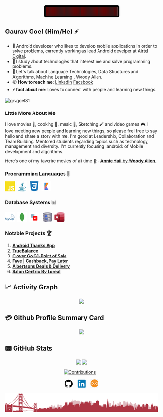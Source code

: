<p align="center"><img src="https://github.com/pjdurden/pjdurden/blob/main/assets/helloworld.gif"/></p>

## Gaurav Goel (Him/He) ⚡
- 🔭 Android developer who likes to develop mobile applications in order to solve problems, currently working as lead Android develper at [Airtel Digital](https://www.airtel.in).
- 👯 I study about technologies that interest me and solve programming problems.
- 💬 Let's talk about Language Technologies, Data Structures and Algorithms, Machine Learning , Woody Allen.
- 📫 **How to reach me**: [LinkedIn](https://www.linkedin.com/in/gaurav-goel-b72a1269/) [Facebook](https://www.facebook.com/gaurav.goel.142/)
- ⚡ **fact about me**: Loves to connect with people and learning new things.

<p align="left"> <img src="https://komarev.com/ghpvc/?username=grvgoel81&label=Views&color=blue&style=plastic&style=for-the-badge" alt="grvgoel81" /> </p>


### Little More About Me  

I love movies 🎥, cooking :ramen:, music :saxophone:, Sketching 🖌️	and video games :video_game:. I love meeting new people and learning new things, so please feel free to say hello and share a story with me. I'm good at Leadership, Collaboration and Team Building. Mentored students regarding topics such as technology, management and diversity. I'm currently focusing :android: of Mobile development and algorithms.  

Here's one of my favorite movies of all time 🎥:- [**Annie Hall** by **Woody Allen**.](https://www.youtube.com/watch?v=OqVgCfZX-yE)

### Programming Languages :scroll:

<img height="32" width="32" src="https://github.com/pjdurden/pjdurden/blob/main/assets/Java.svg" />&nbsp; 
<img height="32" width="32" src="https://github.com/pjdurden/pjdurden/blob/main/assets/JavaScript.svg" />&nbsp;
<img height="32" width="32" src="https://github.com/pjdurden/pjdurden/blob/main/assets/css3.svg" />&nbsp; 
<img height="32" width="32" src="https://github.com/pjdurden/pjdurden/blob/main/assets/kotlin.jfif" />&nbsp; 

### Database Systems :bar_chart:

<img height="32" width="32" src="https://github.com/pjdurden/pjdurden/blob/main/assets/MYSQL.svg" />&nbsp; 
<img height="32" width="32" src="https://github.com/pjdurden/pjdurden/blob/main/assets/MONGODB.svg" />&nbsp; 
<img height="32" width="32" src="https://github.com/pjdurden/pjdurden/blob/main/assets/oracle.png" />&nbsp;&nbsp;
<img height="32" width="32" src="https://github.com/pjdurden/pjdurden/blob/main/assets/SQLITE.jfif" />&nbsp; 
<img height="32" width="32" src="https://github.com/pjdurden/pjdurden/blob/main/assets/msaccess.jfif" />&nbsp; 

### Notable Projects :trophy:

1. **[Android Thanks App](https://play.google.com/store/apps/details?id=com.myairtelapp)**  
2. **[TrueBalance](https://play.google.com/store/apps/details?id=com.balancehero.truebalance)**
3. **[Clover Go G1-Point of Sale](https://play.google.com/store/apps/details?id=com.firstdata.clovergo&hl=en_IN&gl=US)**
4. **[Fave | Cashback, Pay Later](https://play.google.com/store/apps/details?id=com.kfit.fave&hl=en_IN&gl=US)**
5. **[Albertsons Deals & Delivery](https://play.google.com/store/apps/details?id=com.safeway.client.android.albertsons&hl=en_IN&gl=US)**
6. **[Salon Centric By Loreal](https://play.google.com/store/apps/details?id=com.saloncentric.app&hl=en_AU)**

## 📈 Activity Graph
<p align="center">
	<img src="https://activity-graph.herokuapp.com/graph?username=grvgoel81&theme=minimal"/>
</p>

## 💳 Github Profile Summary Card
<p align="center">
  <img src="https://github-profile-summary-cards.vercel.app/api/cards/profile-details?username=grvgoel81&theme=vue"/>
</p>

## 📟 GitHub Stats
<p align="center">
	<img width="48%" src="https://github-readme-stats.vercel.app/api?username=grvgoel81&show_icons=true&theme=vue" />
	<img width="48%" src="https://github-readme-streak-stats.herokuapp.com/?user=grvgoel81&theme=vue" />
</p>
  

<!-- footer --!>
<!---<p align="center"><a href="http://hits.dwyl.com/grvgoel81/public-apis.svg"><img src="http://hits.dwyl.com/grvgoel81/public-apis.svg" alt="HitCount"></a></p>--->
<p align="center">
 <a href="https://github.com/grvgoel81?tab=repositories"><img src="https://img.shields.io/badge/contributions-welcome-brightgreen.svg?style=flat" alt="Contributions"></a>
&nbsp;&nbsp;
  
<p align="center">
    <a id="GitHub" href="https://github.com/grvgoel81/"><img width="27px" src="https://github.com/pjdurden/pjdurden/blob/main/assets/github%20icon.png" alt="Gaurav Goel - GitHub" /></a>
    &nbsp;&nbsp;     
    <a id="LinkedIn" href="https://www.linkedin.com/in/gaurav-goel-b72a1269/"><img width="27px" src="https://github.com/pjdurden/pjdurden/blob/main/assets/linkedin%20new.png" alt="Gaurav Goel - LinkedIn" /></a> 
    &nbsp;&nbsp;
   <a id="Mail" href="mailto:grvgoel19@gmail.com"><img width="27px" src="https://github.com/pjdurden/pjdurden/blob/main/assets/email%20new.png" alt="Gaurav Goel - Mail"/></a>
</p>
<img src="https://github.com/pjdurden/pjdurden/blob/main/assets/landscape.png"/>
